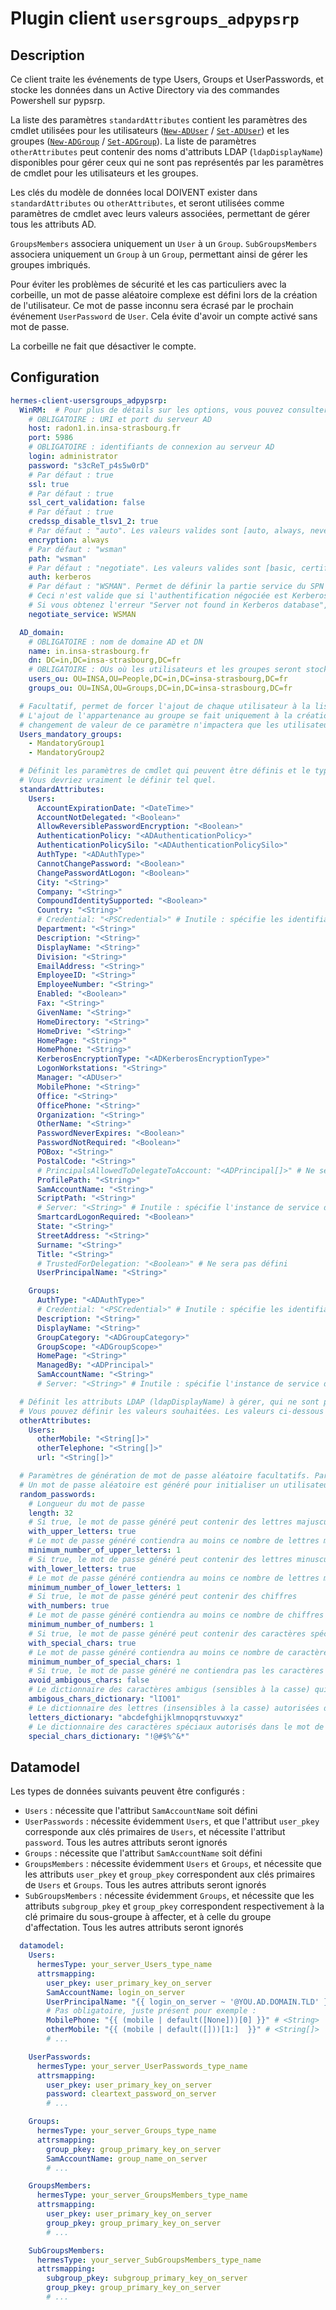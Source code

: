 <!--
Hermes : Change Data Capture (CDC) tool from any source(s) to any target
Copyright (C) 2024, 2025 INSA Strasbourg

This file is part of Hermes.

Hermes is free software: you can redistribute it and/or modify
it under the terms of the GNU General Public License as published by
the Free Software Foundation, either version 3 of the License, or
(at your option) any later version.

Hermes is distributed in the hope that it will be useful,
but WITHOUT ANY WARRANTY; without even the implied warranty of
MERCHANTABILITY or FITNESS FOR A PARTICULAR PURPOSE. See the
GNU General Public License for more details.

You should have received a copy of the GNU General Public License
along with Hermes. If not, see <https://www.gnu.org/licenses/>.
-->

# Plugin client `usersgroups_adpypsrp`

## Description

Ce client traite les événements de type Users, Groups et UserPasswords, et stocke les données dans un Active Directory via des commandes Powershell sur pypsrp.

La liste des paramètres `standardAttributes` contient les paramètres des cmdlet utilisées pour les utilisateurs ([`New-ADUser`](https://learn.microsoft.com/en-us/powershell/module/activedirectory/new-aduser) / [`Set-ADUser`](https://learn.microsoft.com/en-us/powershell/module/activedirectory/set-aduser)) et les groupes ([`New-ADGroup`](https://learn.microsoft.com/en-us/powershell/module/activedirectory/new-adgroup) / [`Set-ADGroup`](https://learn.microsoft.com/en-us/powershell/module/activedirectory/set-adgroup)).
La liste de paramètres `otherAttributes` peut contenir des noms d'attributs LDAP (`ldapDisplayName`) disponibles pour gérer ceux qui ne sont pas représentés par les paramètres de cmdlet pour les utilisateurs et les groupes.

Les clés du modèle de données local DOIVENT exister dans `standardAttributes` ou `otherAttributes`, et seront utilisées comme paramètres de cmdlet avec leurs valeurs associées, permettant de gérer tous les attributs AD.

`GroupsMembers` associera uniquement un `User` à un `Group`.
`SubGroupsMembers` associera uniquement un `Group` à un `Group`, permettant ainsi de gérer les groupes imbriqués.

Pour éviter les problèmes de sécurité et les cas particuliers avec la corbeille, un mot de passe aléatoire complexe est défini lors de la création de l'utilisateur. Ce mot de passe inconnu sera écrasé par le prochain événement `UserPassword` de `User`. Cela évite d'avoir un compte activé sans mot de passe.

La corbeille ne fait que désactiver le compte.

## Configuration

```yaml
hermes-client-usersgroups_adpypsrp:
  WinRM:  # Pour plus de détails sur les options, vous pouvez consulter https://pypi.org/project/pypsrp/ - "Connection"
    # OBLIGATOIRE : URI et port du serveur AD
    host: radon1.in.insa-strasbourg.fr
    port: 5986
    # OBLIGATOIRE : identifiants de connexion au serveur AD
    login: administrator
    password: "s3cReT_p4s5w0rD"
    # Par défaut : true
    ssl: true
    # Par défaut : true
    ssl_cert_validation: false
    # Par défaut : true
    credssp_disable_tlsv1_2: true
    # Par défaut : "auto". Les valeurs valides sont [auto, always, never]
    encryption: always
    # Par défaut : "wsman"
    path: "wsman"
    # Par défaut : "negotiate". Les valeurs valides sont [basic, certificate, negotiate, ntlm, kerberos, credssp]
    auth: kerberos
    # Par défaut : "WSMAN". Permet de définir la partie service du SPN calculé, utilisée lors de l'authentification au serveur.
    # Ceci n'est valide que si l'authentification négociée est Kerberos, ou si Kerberos a été explicitement choisi.
    # Si vous obtenez l'erreur "Server not found in Kerberos database", vous pouvez essayer de définir "HTTP" ici.
    negotiate_service: WSMAN

  AD_domain:
    # OBLIGATOIRE : nom de domaine AD et DN
    name: in.insa-strasbourg.fr
    dn: DC=in,DC=insa-strasbourg,DC=fr
    # OBLIGATOIRE : OUs où les utilisateurs et les groupes seront stockés
    users_ou: OU=INSA,OU=People,DC=in,DC=insa-strasbourg,DC=fr
    groups_ou: OU=INSA,OU=Groups,DC=in,DC=insa-strasbourg,DC=fr

  # Facultatif, permet de forcer l'ajout de chaque utilisateur à la liste de groupes spécifiée
  # L'ajout de l'appartenance au groupe se fait uniquement à la création de l'utilisateur : tout
  # changement de valeur de ce paramètre n'impactera que les utilisateurs qui seront créés ultérieurement
  Users_mandatory_groups:
    - MandatoryGroup1
    - MandatoryGroup2

  # Définit les paramètres de cmdlet qui peuvent être définis et le type valide de la valeur qui leur est associée
  # Vous devriez vraiment le définir tel quel.
  standardAttributes:
    Users:
      AccountExpirationDate: "<DateTime>"
      AccountNotDelegated: "<Boolean>"
      AllowReversiblePasswordEncryption: "<Boolean>"
      AuthenticationPolicy: "<ADAuthenticationPolicy>"
      AuthenticationPolicySilo: "<ADAuthenticationPolicySilo>"
      AuthType: "<ADAuthType>"
      CannotChangePassword: "<Boolean>"
      ChangePasswordAtLogon: "<Boolean>"
      City: "<String>"
      Company: "<String>"
      CompoundIdentitySupported: "<Boolean>"
      Country: "<String>"
      # Credential: "<PSCredential>" # Inutile : spécifie les identifiants de connexion du compte utilisateur à utiliser pour effectuer cette tâche
      Department: "<String>"
      Description: "<String>"
      DisplayName: "<String>"
      Division: "<String>"
      EmailAddress: "<String>"
      EmployeeID: "<String>"
      EmployeeNumber: "<String>"
      Enabled: "<Boolean>"
      Fax: "<String>"
      GivenName: "<String>"
      HomeDirectory: "<String>"
      HomeDrive: "<String>"
      HomePage: "<String>"
      HomePhone: "<String>"
      KerberosEncryptionType: "<ADKerberosEncryptionType>"
      LogonWorkstations: "<String>"
      Manager: "<ADUser>"
      MobilePhone: "<String>"
      Office: "<String>"
      OfficePhone: "<String>"
      Organization: "<String>"
      OtherName: "<String>"
      PasswordNeverExpires: "<Boolean>"
      PasswordNotRequired: "<Boolean>"
      POBox: "<String>"
      PostalCode: "<String>"
      # PrincipalsAllowedToDelegateToAccount: "<ADPrincipal[]>" # Ne sera pas défini
      ProfilePath: "<String>"
      SamAccountName: "<String>"
      ScriptPath: "<String>"
      # Server: "<String>" # Inutile : spécifie l'instance de service de domaine Active Directory à laquelle se connecter
      SmartcardLogonRequired: "<Boolean>"
      State: "<String>"
      StreetAddress: "<String>"
      Surname: "<String>"
      Title: "<String>"
      # TrustedForDelegation: "<Boolean>" # Ne sera pas défini
      UserPrincipalName: "<String>"

    Groups:
      AuthType: "<ADAuthType>"
      # Credential: "<PSCredential>" # Inutile : spécifie les identifiants de connexion du compte utilisateur à utiliser pour effectuer cette tâche
      Description: "<String>"
      DisplayName: "<String>"
      GroupCategory: "<ADGroupCategory>"
      GroupScope: "<ADGroupScope>"
      HomePage: "<String>"
      ManagedBy: "<ADPrincipal>"
      SamAccountName: "<String>"
      # Server: "<String>" # Inutile : spécifie l'instance de service de domaine Active Directory à laquelle se connecter

  # Définit les attributs LDAP (ldapDisplayName) à gérer, qui ne sont pas gérés par les attributs standard.
  # Vous pouvez définir les valeurs souhaitées. Les valeurs ci-dessous sont données à titre d'exemple.
  otherAttributes:
    Users:
      otherMobile: "<String[]>"
      otherTelephone: "<String[]>"
      url: "<String[]>"

  # Paramètres de génération de mot de passe aléatoire facultatifs. Par défaut : les valeurs spécifiées ci-dessous
  # Un mot de passe aléatoire est généré pour initialiser un utilisateur dont le mot de passe n'est pas encore disponible
  random_passwords:
    # Longueur du mot de passe
    length: 32
    # Si true, le mot de passe généré peut contenir des lettres majuscules
    with_upper_letters: true
    # Le mot de passe généré contiendra au moins ce nombre de lettres majuscules
    minimum_number_of_upper_letters: 1
    # Si true, le mot de passe généré peut contenir des lettres minuscules
    with_lower_letters: true
    # Le mot de passe généré contiendra au moins ce nombre de lettres minuscules
    minimum_number_of_lower_letters: 1
    # Si true, le mot de passe généré peut contenir des chiffres
    with_numbers: true
    # Le mot de passe généré contiendra au moins ce nombre de chiffres
    minimum_number_of_numbers: 1
    # Si true, le mot de passe généré peut contenir des caractères spéciaux
    with_special_chars: true
    # Le mot de passe généré contiendra au moins ce nombre de caractères spéciaux
    minimum_number_of_special_chars: 1
    # Si true, le mot de passe généré ne contiendra pas les caractères spécifiés dans 'ambigous_chars_dictionary'
    avoid_ambigous_chars: false
    # Le dictionnaire des caractères ambigus (sensibles à la casse) qui peuvent être interdits dans le mot de passe, même si certains sont présents dans d'autres dictionnaires
    ambigous_chars_dictionary: "lIO01"
    # Le dictionnaire des lettres (insensibles à la casse) autorisées dans le mot de passe
    letters_dictionary: "abcdefghijklmnopqrstuvwxyz"
    # Le dictionnaire des caractères spéciaux autorisés dans le mot de passe
    special_chars_dictionary: "!@#$%^&*"
```

## Datamodel

Les types de données suivants peuvent être configurés :

- `Users` : nécessite que l'attribut `SamAccountName` soit défini
- `UserPasswords` : nécessite évidemment `Users`, et que l'attribut `user_pkey` corresponde aux clés primaires de `Users`, et nécessite l'attribut `password`. Tous les autres attributs seront ignorés
- `Groups` : nécessite que l'attribut `SamAccountName` soit défini
- `GroupsMembers` : nécessite évidemment `Users` et `Groups`, et nécessite que les attributs `user_pkey` et `group_pkey` correspondent aux clés primaires de `Users` et `Groups`. Tous les autres attributs seront ignorés
- `SubGroupsMembers` : nécessite évidemment `Groups`, et nécessite que les attributs `subgroup_pkey` et `group_pkey` correspondent respectivement à la clé primaire du sous-groupe à affecter, et à celle du groupe d'affectation. Tous les autres attributs seront ignorés

```yaml
  datamodel:
    Users:
      hermesType: your_server_Users_type_name
      attrsmapping:
        user_pkey: user_primary_key_on_server
        SamAccountName: login_on_server
        UserPrincipalName: "{{ login_on_server ~ '@YOU.AD.DOMAIN.TLD' }}"
        # Pas obligatoire, juste présent pour exemple :
        MobilePhone: "{{ (mobile | default([None]))[0] }}" # <String>
        otherMobile: "{{ (mobile | default([]))[1:]  }}" # <String[]>
        # ...

    UserPasswords:
      hermesType: your_server_UserPasswords_type_name
      attrsmapping:
        user_pkey: user_primary_key_on_server
        password: cleartext_password_on_server
        # ...

    Groups:
      hermesType: your_server_Groups_type_name
      attrsmapping:
        group_pkey: group_primary_key_on_server
        SamAccountName: group_name_on_server
        # ...

    GroupsMembers:
      hermesType: your_server_GroupsMembers_type_name
      attrsmapping:
        user_pkey: user_primary_key_on_server
        group_pkey: group_primary_key_on_server
        # ...

    SubGroupsMembers:
      hermesType: your_server_SubGroupsMembers_type_name
      attrsmapping:
        subgroup_pkey: subgroup_primary_key_on_server
        group_pkey: group_primary_key_on_server
        # ...
```
